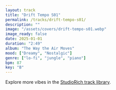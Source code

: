 ```yaml
---
layout: track
title: "Drift Tempo S01"
permalink: /tracks/drift-tempo-s01/
description: ""
image: "/assets/covers/drift-tempo-s01.webp"
image_ready: false
date: 2025-01-01
duration: "2:49"
album: "The Way the Air Moves"
mood: ["Dreamy", "Nostalgic"]
genre: ["lo-fi", "jungle", "piano"]
bpm: 87
key: "B"
---
```


Explore more vibes in the [StudioRich track library](/tracks/).
